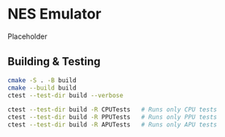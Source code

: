 # NES Emulator
Placeholder

## Building & Testing
```bash
cmake -S . -B build
cmake --build build
ctest --test-dir build --verbose

ctest --test-dir build -R CPUTests   # Runs only CPU tests
ctest --test-dir build -R PPUTests   # Runs only PPU tests
ctest --test-dir build -R APUTests   # Runs only APU tests
```